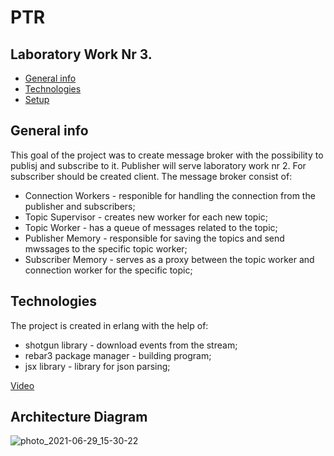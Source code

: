 # PTR
## Laboratory Work Nr 3.
* [General info](#general-info)
* [Technologies](#technologies)
* [Setup](#setup)

## General info
This goal of the project was to create message broker with the possibility to publisj and subscribe to it. 
Publisher will serve laboratory work nr 2. For subscriber should be created client.
The message broker consist of:
* Connection Workers - responible for handling the connection from the publisher and subscribers;
* Topic Supervisor - creates new worker for each new topic;
* Topic Worker - has a queue of messages related to the topic;
* Publisher Memory - responsible for saving the topics and send mwssages to the specific topic worker;
* Subscriber Memory - serves as a proxy between the topic worker and connection worker for the specific topic;

## Technologies
The project is created in erlang with the help of:
* shotgun library - download events from the stream;
* rebar3 package manager - building program;
* jsx library - library for json parsing;

[Video](https://utm-my.sharepoint.com/:v:/g/personal/alexandru_osadcenco_isa_utm_md/EXOut2cIIY1Ii5Ej2kVx1ugBwMtiG-4j6vDyzs9f4NDr4w?e=CIDGDK)

## Architecture Diagram
![photo_2021-06-29_15-30-22](https://user-images.githubusercontent.com/19310230/123797624-0e156a80-d8ef-11eb-8d28-02264f14f0db.jpg)

